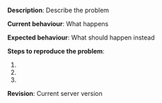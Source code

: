 [//]: # (***************************************************************)
[//]: # (** DON'T DELETE THIS TEMPLATE ELSE YOUR ISSUE WILL BE CLOSED **)
[//]: # (***************************************************************)
[//]: # (On the Bugtracker all titles of reports must be written in English so that everyone, no matter which language they use everyday, could search and check if the problem already has been reported by another player. When describing the problem you can use English as well as Polish and in nearest future - others. It is important to determine at the beginning of a title in which language it is written by using symbols [EN] or [PL].)


[//]: # (Enclose links to things related to the bug using http://wowhead.com or http://cata.openwow.com)
[//]: # (Write your tickets according to the format:)
[//]: # ([EN][Quest][Zone] A Vision of the Past)
[//]: # ([EN][NPC] Thoralius the Wise)
[//]: # ([EN][Spell][Class] Frostfire Bolt)
[//]: # ([PL][Talent][Class] Brain Freeze)
[//]: # ([EN][Glyph][Class] Glyph of Frostfire Bolt)
[//]: # ([EN][Npc][Drop] Thoralius the Wise)
[//]: # ([EN][Web] Armory doesnt work)

**Description**: Describe the problem

**Current behaviour**: What happens

**Expected behaviour**: What should happen instead

**Steps to reproduce the problem**:

1. 
2. 
3. 

**Revision**: Current server version
